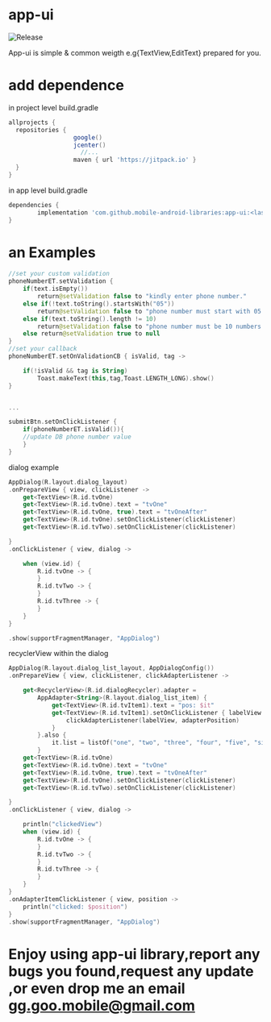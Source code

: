 # app-ui
![Release](https://jitpack.io/v/mobile-android-libraries/app-ui.svg)




App-ui is simple & common weigth e.g{TextView,EditText} prepared for you.


# add dependence
in project level build.gradle

```gradle
allprojects {
  repositories {
                  google()
                  jcenter()
                    //...
                  maven { url 'https://jitpack.io' }
  }
}
```
in app level build.gradle
```gradle
dependencies {
        implementation 'com.github.mobile-android-libraries:app-ui:<last-build>'
}
```


# an Examples


```kotlin
//set your custom validation
phoneNumberET.setValidation {
    if(text.isEmpty())
        return@setValidation false to "kindly enter phone number."
    else if(!text.toString().startsWith("05"))
        return@setValidation false to "phone number must start with 05."
    else if(text.toString().length != 10)
        return@setValidation false to "phone number must be 10 numbers."
    else return@setValidation true to null
}
//set your callback
phoneNumberET.setOnValidationCB { isValid, tag ->

    if(!isValid && tag is String)
        Toast.makeText(this,tag,Toast.LENGTH_LONG).show()
}


...

submitBtn.setOnClickListener { 
    if(phoneNumberET.isValid()){
    //update DB phone number value
    } 
}

```


dialog example

```kotlin
AppDialog(R.layout.dialog_layout)
.onPrepareView { view, clickListener ->
    get<TextView>(R.id.tvOne)
    get<TextView>(R.id.tvOne).text = "tvOne"
    get<TextView>(R.id.tvOne, true).text = "tvOneAfter"
    get<TextView>(R.id.tvOne).setOnClickListener(clickListener)
    get<TextView>(R.id.tvTwo).setOnClickListener(clickListener)

}
.onClickListener { view, dialog ->

    when (view.id) {
        R.id.tvOne -> {
        }
        R.id.tvTwo -> {
        }
        R.id.tvThree -> {
        }
    }
}

.show(supportFragmentManager, "AppDialog")

```


recyclerView within the dialog

```kotlin
AppDialog(R.layout.dialog_list_layout, AppDialogConfig())
.onPrepareView { view, clickListener, clickAdapterListener ->

    get<RecyclerView>(R.id.dialogRecycler).adapter =
        AppAdapter<String>(R.layout.dialog_list_item) {
            get<TextView>(R.id.tvItem1).text = "pos: $it"
            get<TextView>(R.id.tvItem1).setOnClickListener { labelView ->
                clickAdapterListener(labelView, adapterPosition)
            }
        }.also {
            it.list = listOf("one", "two", "three", "four", "five", "six", "seven")
        }
    get<TextView>(R.id.tvOne)
    get<TextView>(R.id.tvOne).text = "tvOne"
    get<TextView>(R.id.tvOne, true).text = "tvOneAfter"
    get<TextView>(R.id.tvOne).setOnClickListener(clickListener)
    get<TextView>(R.id.tvTwo).setOnClickListener(clickListener)

}
.onClickListener { view, dialog ->

    println("clickedView")
    when (view.id) {
        R.id.tvOne -> {
        }
        R.id.tvTwo -> {
        }
        R.id.tvThree -> {
        }
    }
}
.onAdapterItemClickListener { view, position ->
    println("clicked: $position")
}
.show(supportFragmentManager, "AppDialog")
```



# Enjoy using app-ui library,report any bugs you found,request any update ,or even drop me an email gg.goo.mobile@gmail.com
